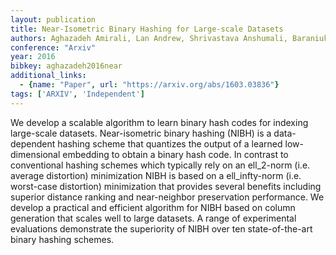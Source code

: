 ```yaml
---
layout: publication
title: Near-Isometric Binary Hashing for Large-scale Datasets
authors: Aghazadeh Amirali, Lan Andrew, Shrivastava Anshumali, Baraniuk Richard
conference: "Arxiv"
year: 2016
bibkey: aghazadeh2016near
additional_links:
  - {name: "Paper", url: "https://arxiv.org/abs/1603.03836"}
tags: ['ARXIV', 'Independent']
---
```

We develop a scalable algorithm to learn binary hash codes for indexing large-scale datasets. Near-isometric binary hashing (NIBH) is a data-dependent hashing scheme that quantizes the output of a learned low-dimensional embedding to obtain a binary hash code. In contrast to conventional hashing schemes which typically rely on an ell_2-norm (i.e. average distortion) minimization NIBH is based on a ell_infty-norm (i.e. worst-case distortion) minimization that provides several benefits including superior distance ranking and near-neighbor preservation performance. We develop a practical and efficient algorithm for NIBH based on column generation that scales well to large datasets. A range of experimental evaluations demonstrate the superiority of NIBH over ten state-of-the-art binary hashing schemes.
